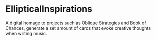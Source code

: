 # EllipticalInspirations

A digital homage to projects such as Oblique Strategies and Book of Chances, generate a set amount of cards that evoke creative thoughts when writing music.
